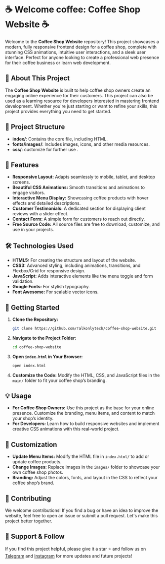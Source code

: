 
# ☕ **Welcome coffee: Coffee Shop Website** ☕

Welcome to the **Coffee Shop Website** repository! This project showcases a modern, fully responsive frontend design for a coffee shop, complete with stunning CSS animations, intuitive user interactions, and a sleek user interface. Perfect for anyone looking to create a professional web presence for their coffee business or learn web development.

## 🚀 **About This Project**

The **Coffee Shop Website** is built to help coffee shop owners create an engaging online experience for their customers. This project can also be used as a learning resource for developers interested in mastering frontend development. Whether you're just starting or want to refine your skills, this project provides everything you need to get started.

## 📂 **Project Structure**

- **index/**: Contains the core file, including HTML.
- **fonts/images/**: Includes images, icons, and other media resources.
- **css/**: customize for further use .


## 🔧 **Features**

- **Responsive Layout:** Adapts seamlessly to mobile, tablet, and desktop screens.
- **Beautiful CSS Animations:** Smooth transitions and animations to engage visitors.
- **Interactive Menu Display:** Showcasing coffee products with hover effects and detailed descriptions.
- **Customer Testimonials:** A dedicated section for displaying client reviews with a slider effect.
- **Contact Form:** A simple form for customers to reach out directly.
- **Free Source Code:** All source files are free to download, customize, and use in your projects.

## 🛠️ **Technologies Used**

- **HTML5:** For creating the structure and layout of the website.
- **CSS3:** Advanced styling, including animations, transitions, and Flexbox/Grid for responsive design.
- **JavaScript:** Adds interactive elements like the menu toggle and form validation.
- **Google Fonts:** For stylish typography.
- **Font Awesome:** For scalable vector icons.

## 🚀 **Getting Started**

1. **Clone the Repository:** 
   ```bash
   git clone https://github.com/Talkonlytech/coffee-shop-website.git
   ```
2. **Navigate to the Project Folder:**
   ```bash
   cd coffee-shop-website
   ```
3. **Open `index.html` in Your Browser:**
   ```bash
   open index.html
   ```
4. **Customize the Code:** Modify the HTML, CSS, and JavaScript files in the `main/` folder to fit your coffee shop’s branding.

## 💡 **Usage**

- **For Coffee Shop Owners:** Use this project as the base for your online presence. Customize the branding, menu items, and content to match your shop’s identity.
- **For Developers:** Learn how to build responsive websites and implement creative CSS animations with this real-world project.

## 🎨 **Customization**

- **Update Menu Items:** Modify the HTML file in `index.html/` to add or update coffee products.
- **Change Images:** Replace images in the `images/` folder to showcase your own coffee shop photos.
- **Branding:** Adjust the colors, fonts, and layout in the CSS to reflect your coffee shop’s brand.

## 📝 **Contributing**

We welcome contributions! If you find a bug or have an idea to improve the website, feel free to open an issue or submit a pull request. Let's make this project better together.



## 🌟 **Support & Follow**

If you find this project helpful, please give it a star ⭐ and follow us on [Telegram](https://t.me/talk_only_tech) and [Instagram](https://www.instagram.com/talk_only_tech?igsh=MW5naXBmOXpqN2wzZg==) for more updates and future projects!
